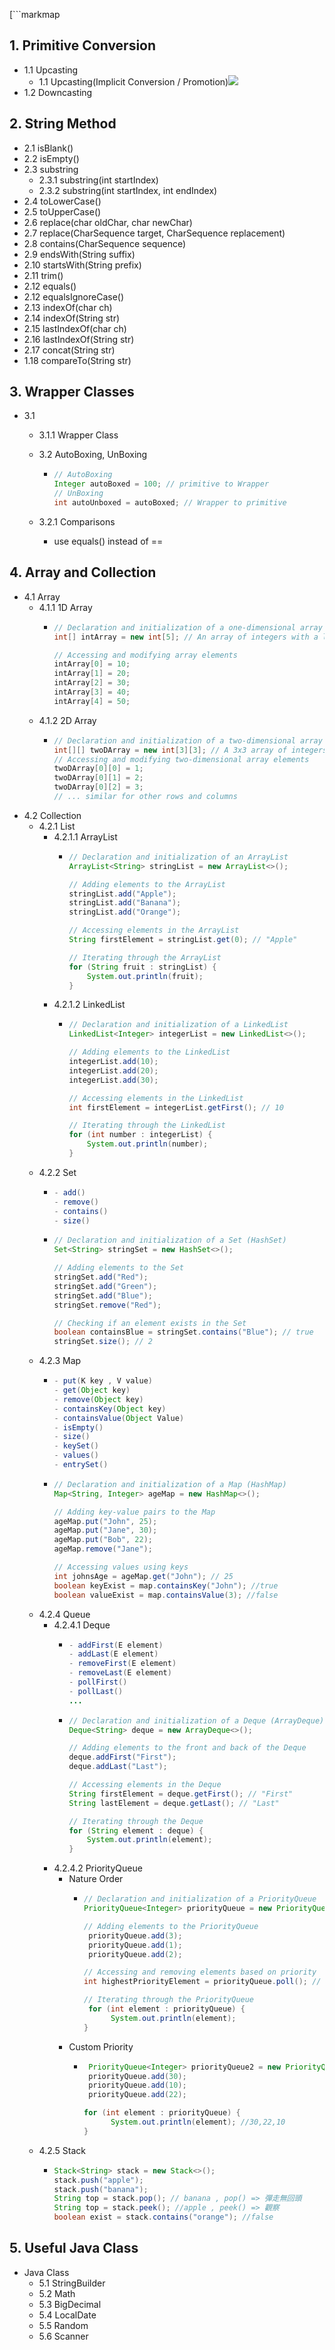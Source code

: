 [```markmap
## 1. Primitive Conversion
- 1.1 Upcasting
  - 1.1 Upcasting(Implicit Conversion / Promotion)![](https://miro.medium.com/v2/resize:fit:733/1*GA514JG3qrheTzf4d8DpXA.png)
- 1.2 Downcasting

## 2. String Method
- 2.1 isBlank()
- 2.2 isEmpty()
- 2.3 substring
  - 2.3.1 substring(int startIndex)
  - 2.3.2 substring(int startIndex, int endIndex)
- 2.4 toLowerCase()
- 2.5 toUpperCase()
- 2.6 replace(char oldChar, char newChar)
- 2.7 replace(CharSequence target, CharSequence replacement)
- 2.8 contains(CharSequence sequence)
- 2.9 endsWith(String suffix)
- 2.10 startsWith(String prefix)
- 2.11 trim()
- 2.12 equals()
- 2.12 equalsIgnoreCase()
- 2.13 indexOf(char ch)
- 2.14 indexOf(String str)
- 2.15 lastIndexOf(char ch)
- 2.16 lastIndexOf(String str)
- 2.17 concat(String str)
- 1.18 compareTo(String str)

## 3. Wrapper Classes
- 3.1 
  - 3.1.1 Wrapper Class

  - 3.2 AutoBoxing, UnBoxing
    - ```java
      // AutoBoxing
      Integer autoBoxed = 100; // primitive to Wrapper
      // UnBoxing
      int autoUnboxed = autoBoxed; // Wrapper to primitive

  - 3.2.1 Comparisons 
    - use equals() instead of == 

## 4. Array and Collection
- 4.1 Array
  - 4.1.1 1D Array
    - ```java
      // Declaration and initialization of a one-dimensional array
      int[] intArray = new int[5]; // An array of integers with a length of 5

      // Accessing and modifying array elements
      intArray[0] = 10;
      intArray[1] = 20;
      intArray[2] = 30;
      intArray[3] = 40;
      intArray[4] = 50;
  - 4.1.2 2D Array
    - ```java
      // Declaration and initialization of a two-dimensional array
      int[][] twoDArray = new int[3][3]; // A 3x3 array of integers 
      // Accessing and modifying two-dimensional array elements
      twoDArray[0][0] = 1;
      twoDArray[0][1] = 2;
      twoDArray[0][2] = 3;
      // ... similar for other rows and columns

- 4.2 Collection
  - 4.2.1 List 
    - 4.2.1.1 ArrayList
      - ```java
        // Declaration and initialization of an ArrayList
        ArrayList<String> stringList = new ArrayList<>();

        // Adding elements to the ArrayList
        stringList.add("Apple");
        stringList.add("Banana");
        stringList.add("Orange");

        // Accessing elements in the ArrayList
        String firstElement = stringList.get(0); // "Apple"

        // Iterating through the ArrayList
        for (String fruit : stringList) {
            System.out.println(fruit);
        }
    - 4.2.1.2 LinkedList
      - ```java
        // Declaration and initialization of a LinkedList
        LinkedList<Integer> integerList = new LinkedList<>();

        // Adding elements to the LinkedList
        integerList.add(10);
        integerList.add(20);
        integerList.add(30);

        // Accessing elements in the LinkedList
        int firstElement = integerList.getFirst(); // 10

        // Iterating through the LinkedList
        for (int number : integerList) {
            System.out.println(number);
        }
  - 4.2.2 Set
    - ```java
      - add()
      - remove()
      - contains()
      - size()
    - ```java
      // Declaration and initialization of a Set (HashSet)
      Set<String> stringSet = new HashSet<>();

      // Adding elements to the Set
      stringSet.add("Red");
      stringSet.add("Green");
      stringSet.add("Blue");
      stringSet.remove("Red");

      // Checking if an element exists in the Set
      boolean containsBlue = stringSet.contains("Blue"); // true 
      stringSet.size(); // 2
  - 4.2.3 Map
    - ```java
      - put(K key , V value)
      - get(Object key)
      - remove(Object key)
      - containsKey(Object key)
      - containsValue(Object Value)
      - isEmpty()
      - size()
      - keySet()
      - values()
      - entrySet()
    - ```java
      // Declaration and initialization of a Map (HashMap)
      Map<String, Integer> ageMap = new HashMap<>();

      // Adding key-value pairs to the Map
      ageMap.put("John", 25);
      ageMap.put("Jane", 30);
      ageMap.put("Bob", 22);
      ageMap.remove("Jane");

      // Accessing values using keys
      int johnsAge = ageMap.get("John"); // 25
      boolean keyExist = map.containsKey("John"); //true
      boolean valueExist = map.containsValue(3); //false

  - 4.2.4 Queue
    - 4.2.4.1 Deque
      - ```java
        - addFirst(E element)
        - addLast(E element)
        - removeFirst(E element)
        - removeLast(E element)
        - pollFirst()
        - pollLast()
        ...
      - ```java
        // Declaration and initialization of a Deque (ArrayDeque)
        Deque<String> deque = new ArrayDeque<>();

        // Adding elements to the front and back of the Deque
        deque.addFirst("First");
        deque.addLast("Last");

        // Accessing elements in the Deque
        String firstElement = deque.getFirst(); // "First"
        String lastElement = deque.getLast(); // "Last"

        // Iterating through the Deque
        for (String element : deque) {
            System.out.println(element);
        }
    - 4.2.4.2 PriorityQueue
      - Nature Order
        - ```java
          // Declaration and initialization of a PriorityQueue
          PriorityQueue<Integer> priorityQueue = new PriorityQueue<>();

          // Adding elements to the PriorityQueue
           priorityQueue.add(3);
           priorityQueue.add(1);
           priorityQueue.add(2);

          // Accessing and removing elements based on priority
          int highestPriorityElement = priorityQueue.poll(); // 1

          // Iterating through the PriorityQueue
           for (int element : priorityQueue) {
                System.out.println(element);
          }
      - Custom Priority
        - ```java
           PriorityQueue<Integer> priorityQueue2 = new PriorityQueue<>(b > a ? 1:-1);
           priorityQueue.add(30);
           priorityQueue.add(10);
           priorityQueue.add(22);
          
          for (int element : priorityQueue) {
                System.out.println(element); //30,22,10
          }


  - 4.2.5 Stack
    - ```java
      Stack<String> stack = new Stack<>();
      stack.push("apple");
      stack.push("banana");
      String top = stack.pop(); // banana , pop() => 彈走無回頭
      String top = stack.peek(); //apple , peek() => 觀察
      boolean exist = stack.contains("orange"); //false

## 5. Useful Java Class      
- Java Class
  - 5.1 StringBuilder
  - 5.2 Math
  - 5.3 BigDecimal
  - 5.4 LocalDate
  - 5.5 Random
  - 5.6 Scanner
